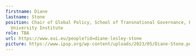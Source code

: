 ```yaml
---
firstname: Diane
lastname: Stone
position: Chair of Global Policy, School of Transnational Governance, European
  University Institute
role: TBA
url: https://www.eui.eu/people?id=diane-lesley-stone
picture: https://www.ipsp.org/wp-content/uploads/2023/05/Diane-Stone.png
---
```

